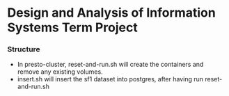 # Design and Analysis of Information Systems Term Project


### Structure
- In presto-cluster, reset-and-run.sh will create the containers and remove any existing volumes.
- insert.sh will insert the sf1 dataset into postgres, after having run reset-and-run.sh
